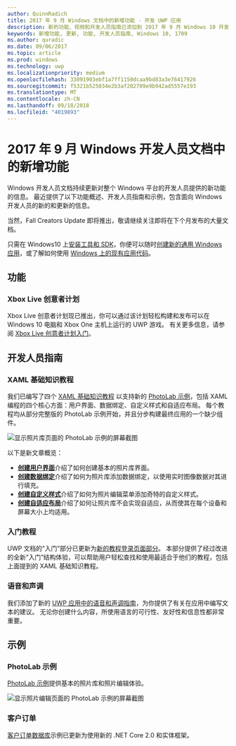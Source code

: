 ```yaml
---
author: QuinnRadich
title: 2017 年 9 月 Windows 文档中的新增功能 - 开发 UWP 应用
description: 新的功能、视频和开发人员指南已添加到 2017 年 9 月 Windows 10 开发人员文档
keywords: 新增功能, 更新, 功能, 开发人员指南, Windows 10, 1709
ms.author: quradic
ms.date: 09/06/2017
ms.topic: article
ms.prod: windows
ms.technology: uwp
ms.localizationpriority: medium
ms.openlocfilehash: 33091903ebf1a7ff1150dcaa9bd83a3e76417926
ms.sourcegitcommit: f5321b525034e2b3af202709e9b942ad5557e193
ms.translationtype: MT
ms.contentlocale: zh-CN
ms.lasthandoff: 09/18/2018
ms.locfileid: "4019893"
---
```

# <a name="whats-new-in-the-windows-developer-docs-in-september-2017"></a>2017 年 9 月 Windows 开发人员文档中的新增功能

Windows 开发人员文档持续更新对整个 Windows 平台的开发人员提供的新功能的信息。 最近提供了以下功能概述、开发人员指南和示例，包含面向 Windows 开发人员的新的和更新的信息。

当然，Fall Creators Update 即将推出，敬请继续关注即将在下个月发布的大量文档。

只需在 Windows10 上[安装工具和 SDK](http://go.microsoft.com/fwlink/?LinkId=821431)，你便可以随时[创建新的通用 Windows 应用](../get-started/your-first-app.md)，或了解如何使用 [Windows 上的现有应用代码](../porting/index.md)。

## <a name="features"></a>功能

### <a name="xbox-live-creators-program"></a>Xbox Live 创意者计划

Xbox Live 创意者计划现已推出，你可以通过该计划轻松构建和发布可以在 Windows 10 电脑和 Xbox One 主机上运行的 UWP 游戏。 有关更多信息，请参阅 [Xbox Live 创意者计划入门](../xbox-live/get-started-with-creators/get-started-with-xbox-live-creators.md)。

## <a name="developer-guidance"></a>开发人员指南

### <a name="xaml-basics-tutorials"></a>XAML 基础知识教程

我们已编写了四个 [XAML 基础知识教程](https://docs.microsoft.com/en-us/windows/uwp/get-started/xaml-basics-intro) 以支持新的 [PhotoLab 示例](https://github.com/Microsoft/Windows-appsample-photo-lab)，包括 XAML 编程的四个核心方面：用户界面、数据绑定、自定义样式和自适应布局。 每个教程均从部分完整版的 PhotoLab 示例开始，并且分步构建最终应用的一个缺少组件。 

![显示照片库页面的 PhotoLab 示例的屏幕截图](images/PhotoLab-gallery-page.png)  

以下是新文章概览：

+ [**创建用户界面**](https://docs.microsoft.com/en-us/windows/uwp/get-started/xaml-basics-ui)介绍了如何创建基本的照片库界面。
+ [**创建数据绑定**](https://docs.microsoft.com/en-us/windows/uwp/get-started/xaml-basics-data-binding)介绍了如何为照片库添加数据绑定，以使用实时图像数据对其进行填充。
+ [**创建自定义样式**](https://docs.microsoft.com/en-us/windows/uwp/get-started/xaml-basics-style)介绍了如何为照片编辑菜单添加奇特的自定义样式。
+ [**创建自适应布局**](https://docs.microsoft.com/en-us/windows/uwp/get-started/xaml-basics-adaptive-layout)介绍了如何让照片库不会实现自适应，从而使其在每个设备和屏幕大小上均适用。

### <a name="get-started-tutorials"></a>入门教程

UWP 文档的“入门”部分已更新为[新的教程登录页面部分](https://docs.microsoft.com/windows/uwp/get-started/create-uwp-apps)。 本部分提供了经过改进的全新“入门”结构体验，可以帮助用户轻松查找和使用最适合于他们的教程，包括上面提到的 XAML 基础知识教程。

### <a name="voice-and-tone"></a>语音和声调

我们添加了新的 [UWP 应用中的语音和声调指南](https://docs.microsoft.com/windows/uwp/in-app-help/voice-and-tone)，为你提供了有关在应用中编写文本的建议。 无论你创建什么内容，所使用语言的可行性、友好性和信息性都非常重要。

## <a name="samples"></a>示例

### <a name="photolab-sample"></a>PhotoLab 示例

[PhotoLab 示例](https://github.com/Microsoft/windows-appsample-photo-lab)提供基本的照片库和照片编辑体验。

![显示照片编辑页面的 PhotoLab 示例的屏幕截图](images/PhotoLab-editing-page.png)  

### <a name="customer-orders"></a>客户订单

[客户订单数据库](https://github.com/Microsoft/Windows-appsample-customers-orders-database)示例已更新为使用新的 .NET Core 2.0 和实体框架。